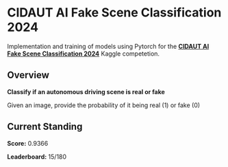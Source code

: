 # CIDAUT AI Fake Scene Classification 2024

Implementation and training of models using Pytorch for the **[CIDAUT AI Fake Scene Classification 2024](https://www.kaggle.com/competitions/cidaut-ai-fake-scene-classification-2024)** Kaggle  competetion.

## Overview

**Classify if an autonomous driving scene is real or fake**

Given an image, provide the probability of it being real (1) or fake (0)


## Current Standing

**Score:** 0.9366

**Leaderboard:** 15/180
